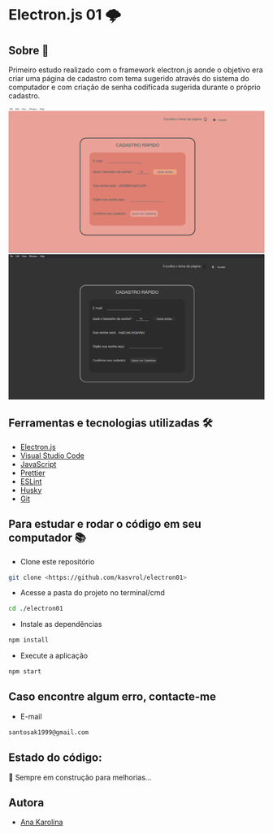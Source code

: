 <h1>Electron.js 01 🌩</h1>

<h2>Sobre 🧐</h2>
    <p text-aling = justify>Primeiro estudo realizado com o framework electron.js aonde o objetivo era criar uma página de cadastro com tema sugerido através do sistema do computador e com criação de senha codificada sugerida durante o próprio cadastro.</p>
    
![Print 01](https://github.com/kasvrol/electron01/blob/main/src/tema-claro.png)
![Print 02](https://github.com/kasvrol/electron01/blob/main/src/tema-escuro.png)

<h2>Ferramentas e tecnologias utilizadas 🛠</h2>

- [Electron.js](https://www.electronjs.org/)
- [Visual Studio Code](https://code.visualstudio.com/)
- [JavaScript](https://www.javascript.com/)
- [Prettier](https://prettier.io/)
- [ESLint ](https://eslint.org/)
- [Husky](https://www.npmjs.com/package/husky)
- [Git](https://git-scm.com/)

## Para estudar e rodar o código em seu computador 📚

* Clone este repositório
```bash
git clone <https://github.com/kasvrol/electron01>
```
* Acesse a pasta do projeto no terminal/cmd
```bash
cd ./electron01
```
* Instale as dependências
```bash
npm install
```
* Execute a aplicação 
```bash
npm start
```
## Caso encontre algum erro, contacte-me

* E-mail
```bash
santosak1999@gmail.com
```

## Estado do código:
<p>🚧 Sempre em construção para melhorias... </p>

<h2>Autora</h2>

- [Ana Karolina](https://github.com/kasvrol)
